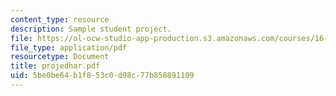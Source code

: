 ```yaml
---
content_type: resource
description: Sample student project.
file: https://ol-ocw-studio-app-production.s3.amazonaws.com/courses/16-810-engineering-design-and-rapid-prototyping-january-iap-2007/5be0be64b1f853c0d98c77b858891109_projedhar.pdf
file_type: application/pdf
resourcetype: Document
title: projedhar.pdf
uid: 5be0be64-b1f8-53c0-d98c-77b858891109
---
```

